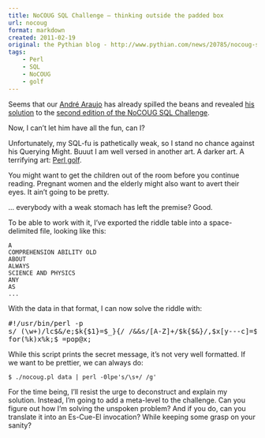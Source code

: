 ```yaml
---
title: NoCOUG SQL Challenge – thinking outside the padded box
url: nocoug
format: markdown
created: 2011-02-19 
original: the Pythian blog - http://www.pythian.com/news/20785/nocoug-sql-challenge-thinking-outside-the-padded-box
tags:
    - Perl
    - SQL
    - NoCOUG
    - golf
---
```


Seems that our [André Araujo][1] has already spilled the beans and 
revealed [his solution][2] to the [second edition of the NoCOUG SQL
Challenge][3].

[1]: http://www.pythian.com/blogs/author/araujo
[2]: http://www.pythian.com/news/20757/nocoug-sql-challenge-entry-2/
[3]: http://www.nocoug.org/Journal/NoCOUG_Journal_201102.pdf

Now, I can’t let him have all the fun, can I?

Unfortunately, my SQL-fu is pathetically weak, so I stand no chance against his Querying Might. Buuut I am well versed in another art. A darker 
art. A terrifying art: [Perl golf][4].

[4]: http://en.wikipedia.org/wiki/Perl#Perl_golf

You might want to get the children out of the room before you continue
reading. Pregnant women and the elderly might also want to avert their eyes.
It ain’t going to be pretty.


... everybody with a weak stomach has left the premise?  Good.


To be able to work with it, I’ve exported the riddle table into a space-delimited file, looking like this:

    A
    COMPREHENSION ABILITY OLD
    ABOUT
    ALWAYS
    SCIENCE AND PHYSICS
    ANY
    AS
    ...

With the data in that format, I can now solve the riddle with:

<pre code="Perl">
#!/usr/bin/perl -p
s/ (\w+)/lc$&amp;/e;$k{$1}=$_}{/ /&amp;&amp;s/[A-Z]+/$k{$&amp;}/,$x[y---c]=$_
for(%k)x%k;$_=pop@x;
</pre>

While this script prints the secret message, it’s not very well formatted. If we want to be prettier, we can always do:

    $ ./nocoug.pl data | perl -0lpe's/\s+/ /g'

For the time being, I’ll resist the urge to deconstruct and explain my solution. Instead, I’m going to add a meta-level to the challenge. Can you figure out how I’m solving the unspoken problem? And if you do, can you translate it into an Es-Cue-El invocation? While keeping some grasp on your sanity?
